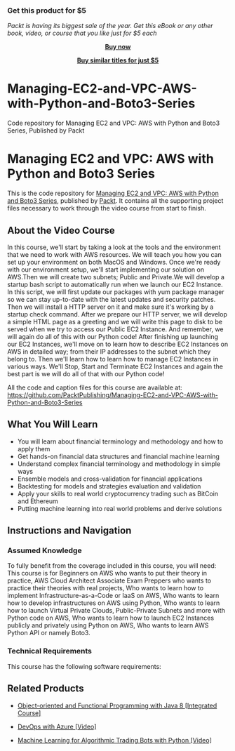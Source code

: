 
### Get this product for $5

<i>Packt is having its biggest sale of the year. Get this eBook or any other book, video, or course that you like just for $5 each</i>


<b><p align='center'>[Buy now](https://packt.link/9781838642938)</p></b>


<b><p align='center'>[Buy similar titles for just $5](https://subscription.packtpub.com/search)</p></b>


# Managing-EC2-and-VPC-AWS-with-Python-and-Boto3-Series
Code repository for Managing EC2 and VPC: AWS with Python and Boto3 Series, Published by Packt
# Managing EC2 and VPC: AWS with Python and Boto3 Series
This is the code repository for [Managing EC2 and VPC: AWS with Python and Boto3 Series](https://www.packtpub.com/application-development/machine-learning-algorithmic-trading-bots-python-video?utm_source=github&utm_medium=repository&utm_campaign=9781789951165), published by [Packt](https://www.packtpub.com/?utm_source=github). It contains all the supporting project files necessary to work through the video course from start to finish.
## About the Video Course
In this course, we'll start by taking a look at the tools and the environment that we need to work with AWS resources. We will teach you how you can set up your environment on both MacOS and Windows. Once we're ready with our environment setup, we'll start implementing our solution on AWS.Then we will create two subnets; Public and Private.We will develop a startup bash script to automatically run when we launch our EC2 Instance. In this script, we will first update our packages with yum package manager so we can stay up-to-date with the latest updates and security patches. Then we will install a HTTP server on it and make sure it's working by a startup check command. After we prepare our HTTP server, we will develop a simple HTML page as a greeting and we will write this page to disk to be served when we try to access our Public EC2 Instance. And remember, we will again do all of this with our Python code!
After finishing up launching our EC2 Instances, we'll move on to learn how to describe EC2 Instances on AWS in detailed way; from their IP addresses to the subnet which they belong to. Then we'll learn how to learn how to manage EC2 Instances in various ways. We'll Stop, Start and Terminate EC2 Instances and again the best part is we will do all of that with our Python code!

All the code and caption files for this course are available at: https://github.com/PacktPublishing/Managing-EC2-and-VPC-AWS-with-Python-and-Boto3-Series

<H2>What You Will Learn</H2>
<DIV class=book-info-will-learn-text>
<UL>
<LI>You will learn about financial terminology and methodology and how to apply them 
<LI>Get hands-on financial data structures and financial machine learning 
<LI>Understand complex financial terminology and methodology in simple ways 
<LI>Ensemble models and cross-validation for financial applications 
<LI>Backtesting for models and strategies evaluation and validation 
<LI>Apply your skills to real world<SPAN style="BACKGROUND-COLOR: transparent"> cryptocurrency trading such as BitCoin and Ethereum</SPAN> 
<LI>Putting machine learning into real world<SPAN style="BACKGROUND-COLOR: transparent"> problems and derive solutions</SPAN> </LI></UL></DIV>

## Instructions and Navigation
### Assumed Knowledge
To fully benefit from the coverage included in this course, you will need:<br/>
This course is for Beginners on AWS who wants to put their theory in practice, AWS Cloud Architect Associate Exam Preppers who wants to practice their theories with real projects, Who wants to learn how to implement Infrastructure-as-a-Code or IaaS on AWS, Who wants to learn how to develop infrastructures on AWS using Python, Who wants to learn how to launch Virtual Private Clouds, Public-Private Subnets and more with Python code on AWS, Who wants to learn how to launch EC2 Instances publicly and privately using Python on AWS, Who wants to learn AWS Python API or namely Boto3.
### Technical Requirements
This course has the following software requirements:<br/>
   

## Related Products
* [Object-oriented and Functional Programming with Java 8 [Integrated Course]](https://www.packtpub.com/application-development/machine-learning-algorithmic-trading-bots-python-video?utm_source=github&utm_medium=repository&utm_campaign=9781789951165)

* [DevOps with Azure [Video]](https://www.packtpub.com/application-development/machine-learning-algorithmic-trading-bots-python-video?utm_source=github&utm_medium=repository&utm_campaign=9781789951165)

* [Machine Learning for Algorithmic Trading Bots with Python [Video]](https://www.packtpub.com/application-development/machine-learning-algorithmic-trading-bots-python-video?utm_source=github&utm_medium=repository&utm_campaign=9781789951165)

